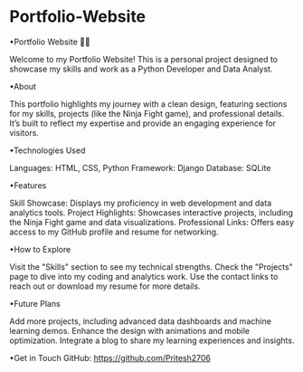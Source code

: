 # Portfolio-Website
•Portfolio Website 👨‍💻

Welcome to my Portfolio Website! This is a personal project designed to showcase my skills and work as a Python Developer and Data Analyst.

•About

This portfolio highlights my journey with a clean design, featuring sections for my skills, projects (like the Ninja Fight game), and professional details. It’s built to reflect my expertise and provide an engaging experience for visitors.

•Technologies Used

Languages: HTML, CSS, Python
Framework: Django
Database: SQLite

•Features

Skill Showcase: Displays my proficiency in web development and data analytics tools.
Project Highlights: Showcases interactive projects, including the Ninja Fight game and data visualizations.
Professional Links: Offers easy access to my GitHub profile and resume for networking.

•How to Explore

Visit the "Skills" section to see my technical strengths.
Check the "Projects" page to dive into my coding and analytics work.
Use the contact links to reach out or download my resume for more details.

•Future Plans

Add more projects, including advanced data dashboards and machine learning demos.
Enhance the design with animations and mobile optimization.
Integrate a blog to share my learning experiences and insights.

•Get in Touch
GitHub: https://github.com/Pritesh2706
